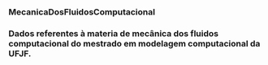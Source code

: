 ### MecanicaDosFluidosComputacional

### Dados referentes à materia de mecânica dos fluidos computacional do mestrado em modelagem computacional da UFJF.
